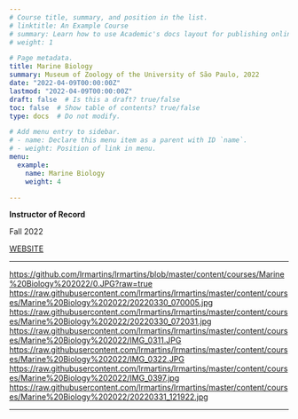 ```yaml
---
# Course title, summary, and position in the list.
# linktitle: An Example Course
# summary: Learn how to use Academic's docs layout for publishing online courses, software documentation, and tutorials.
# weight: 1

# Page metadata.
title: Marine Biology
summary: Museum of Zoology of the University of São Paulo, 2022
date: "2022-04-09T00:00:00Z"
lastmod: "2022-04-09T00:00:00Z"
draft: false  # Is this a draft? true/false
toc: false  # Show table of contents? true/false
type: docs  # Do not modify.

# Add menu entry to sidebar.
# - name: Declare this menu item as a parent with ID `name`.
# - weight: Position of link in menu.
menu:
  example:
    name: Marine Biology
    weight: 4

---
```

**Instructor of Record**

Fall 2022

[WEBSITE](https://www.mz.usp.br)

---

https://github.com/lrmartins/lrmartins/blob/master/content/courses/Marine%20Biology%202022/0.JPG?raw=true
https://raw.githubusercontent.com/lrmartins/lrmartins/master/content/courses/Marine%20Biology%202022/20220330_070005.jpg
https://raw.githubusercontent.com/lrmartins/lrmartins/master/content/courses/Marine%20Biology%202022/20220330_072031.jpg
https://raw.githubusercontent.com/lrmartins/lrmartins/master/content/courses/Marine%20Biology%202022/IMG_0311.JPG
https://raw.githubusercontent.com/lrmartins/lrmartins/master/content/courses/Marine%20Biology%202022/IMG_0322.JPG
https://raw.githubusercontent.com/lrmartins/lrmartins/master/content/courses/Marine%20Biology%202022/IMG_0397.jpg
https://raw.githubusercontent.com/lrmartins/lrmartins/master/content/courses/Marine%20Biology%202022/20220331_121922.jpg

---

